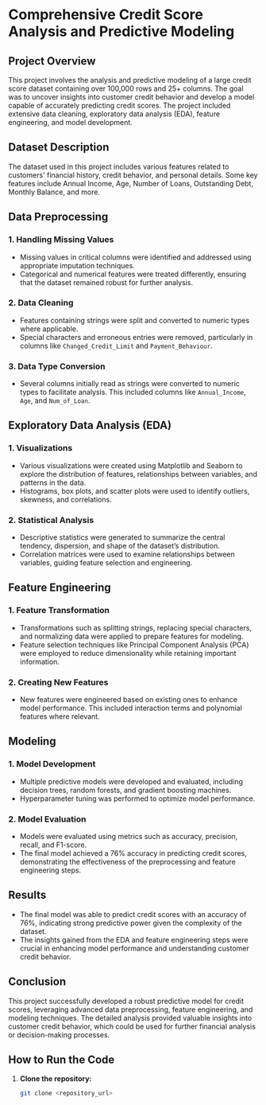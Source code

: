 # Comprehensive Credit Score Analysis and Predictive Modeling

## Project Overview

This project involves the analysis and predictive modeling of a large credit score dataset containing over 100,000 rows and 25+ columns. The goal was to uncover insights into customer credit behavior and develop a model capable of accurately predicting credit scores. The project included extensive data cleaning, exploratory data analysis (EDA), feature engineering, and model development.

## Dataset Description

The dataset used in this project includes various features related to customers' financial history, credit behavior, and personal details. Some key features include Annual Income, Age, Number of Loans, Outstanding Debt, Monthly Balance, and more.

## Data Preprocessing

### 1. Handling Missing Values
- Missing values in critical columns were identified and addressed using appropriate imputation techniques.
- Categorical and numerical features were treated differently, ensuring that the dataset remained robust for further analysis.

### 2. Data Cleaning
- Features containing strings were split and converted to numeric types where applicable.
- Special characters and erroneous entries were removed, particularly in columns like `Changed_Credit_Limit` and `Payment_Behaviour`.

### 3. Data Type Conversion
- Several columns initially read as strings were converted to numeric types to facilitate analysis. This included columns like `Annual_Income`, `Age`, and `Num_of_Loan`.

## Exploratory Data Analysis (EDA)

### 1. Visualizations
- Various visualizations were created using Matplotlib and Seaborn to explore the distribution of features, relationships between variables, and patterns in the data.
- Histograms, box plots, and scatter plots were used to identify outliers, skewness, and correlations.

### 2. Statistical Analysis
- Descriptive statistics were generated to summarize the central tendency, dispersion, and shape of the dataset’s distribution.
- Correlation matrices were used to examine relationships between variables, guiding feature selection and engineering.

## Feature Engineering

### 1. Feature Transformation
- Transformations such as splitting strings, replacing special characters, and normalizing data were applied to prepare features for modeling.
- Feature selection techniques like Principal Component Analysis (PCA) were employed to reduce dimensionality while retaining important information.

### 2. Creating New Features
- New features were engineered based on existing ones to enhance model performance. This included interaction terms and polynomial features where relevant.

## Modeling

### 1. Model Development
- Multiple predictive models were developed and evaluated, including decision trees, random forests, and gradient boosting machines.
- Hyperparameter tuning was performed to optimize model performance.

### 2. Model Evaluation
- Models were evaluated using metrics such as accuracy, precision, recall, and F1-score.
- The final model achieved a 76% accuracy in predicting credit scores, demonstrating the effectiveness of the preprocessing and feature engineering steps.

## Results

- The final model was able to predict credit scores with an accuracy of 76%, indicating strong predictive power given the complexity of the dataset.
- The insights gained from the EDA and feature engineering steps were crucial in enhancing model performance and understanding customer credit behavior.

## Conclusion

This project successfully developed a robust predictive model for credit scores, leveraging advanced data preprocessing, feature engineering, and modeling techniques. The detailed analysis provided valuable insights into customer credit behavior, which could be used for further financial analysis or decision-making processes.

## How to Run the Code

1. **Clone the repository:**
   ```bash
   git clone <repository_url>

